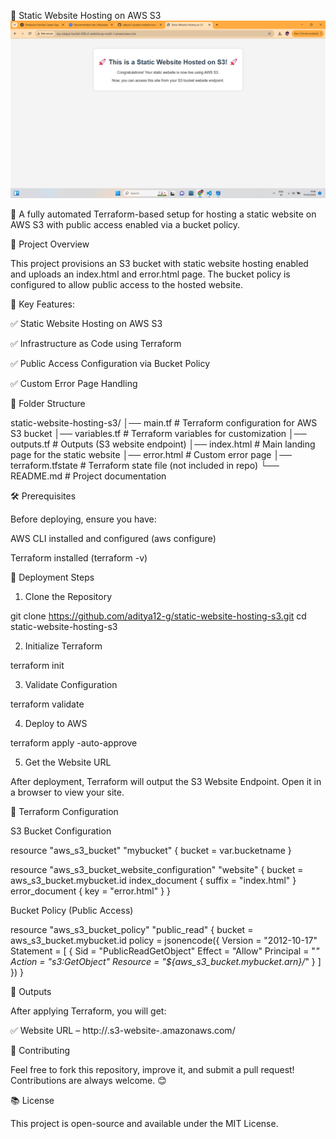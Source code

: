 📌 Static Website Hosting on AWS S3
![image alt](https://github.com/aditya12-g/static-website-hosting-s3/blob/main/Screenshot%20(23).png)

🚀 A fully automated Terraform-based setup for hosting a static website on AWS S3 with public access enabled via a bucket policy.

📸 Project Overview

This project provisions an S3 bucket with static website hosting enabled and uploads an index.html and error.html page. The bucket policy is configured to allow public access to the hosted website.

📌 Key Features:

✅ Static Website Hosting on AWS S3

✅ Infrastructure as Code using Terraform

✅ Public Access Configuration via Bucket Policy

✅ Custom Error Page Handling

💽 Folder Structure


static-website-hosting-s3/
│── main.tf                  # Terraform configuration for AWS S3 bucket
│── variables.tf              # Terraform variables for customization
│── outputs.tf                # Outputs (S3 website endpoint)
│── index.html                # Main landing page for the static website
│── error.html                # Custom error page
│── terraform.tfstate         # Terraform state file (not included in repo)
└── README.md                 # Project documentation


🛠️ Prerequisites

Before deploying, ensure you have:

AWS CLI installed and configured (aws configure)

Terraform installed (terraform -v)

🚀 Deployment Steps

1. Clone the Repository

git clone https://github.com/aditya12-g/static-website-hosting-s3.git
cd static-website-hosting-s3

2. Initialize Terraform

terraform init

3. Validate Configuration

terraform validate

4. Deploy to AWS

terraform apply -auto-approve

5. Get the Website URL

After deployment, Terraform will output the S3 Website Endpoint. Open it in a browser to view your site.

📝 Terraform Configuration

S3 Bucket Configuration

resource "aws_s3_bucket" "mybucket" {
  bucket = var.bucketname
}

resource "aws_s3_bucket_website_configuration" "website" {
  bucket = aws_s3_bucket.mybucket.id
  index_document {
    suffix = "index.html"
  }
  error_document {
    key = "error.html"
  }
}

Bucket Policy (Public Access)

resource "aws_s3_bucket_policy" "public_read" {
  bucket = aws_s3_bucket.mybucket.id
  policy = jsonencode({
    Version = "2012-10-17"
    Statement = [
      {
        Sid       = "PublicReadGetObject"
        Effect    = "Allow"
        Principal = "*"
        Action    = "s3:GetObject"
        Resource  = "${aws_s3_bucket.mybucket.arn}/*"
      }
    ]
  })
}

📌 Outputs

After applying Terraform, you will get:

✅ Website URL – http://<your-bucket-name>.s3-website-<region>.amazonaws.com/

📢 Contributing

Feel free to fork this repository, improve it, and submit a pull request! Contributions are always welcome. 😊

📚 License

This project is open-source and available under the MIT License.





